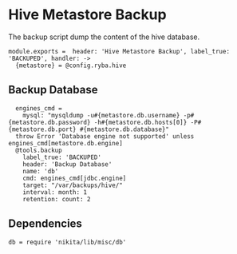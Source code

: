 
# Hive Metastore Backup

The backup script dump the content of the hive database.

    module.exports =  header: 'Hive Metastore Backup', label_true: 'BACKUPED', handler: ->
      {metastore} = @config.ryba.hive

## Backup Database

      engines_cmd =
        mysql: "mysqldump -u#{metastore.db.username} -p#{metastore.db.password} -h#{metastore.db.hosts[0]} -P#{metastore.db.port} #{metastore.db.database}"
      throw Error 'Database engine not supported' unless engines_cmd[metastore.db.engine]
      @tools.backup
        label_true: 'BACKUPED'
        header: 'Backup Database'
        name: 'db'
        cmd: engines_cmd[jdbc.engine]
        target: "/var/backups/hive/"
        interval: month: 1
        retention: count: 2

## Dependencies

    db = require 'nikita/lib/misc/db'
